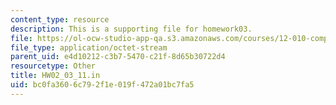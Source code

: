 ```yaml
---
content_type: resource
description: This is a supporting file for homework03.
file: https://ol-ocw-studio-app-qa.s3.amazonaws.com/courses/12-010-computational-methods-of-scientific-programming-fall-2011/bc0fa3606c792f1e019f472a01bc7fa5_HW02_03_11.in
file_type: application/octet-stream
parent_uid: e4d10212-c3b7-5470-c21f-8d65b30722d4
resourcetype: Other
title: HW02_03_11.in
uid: bc0fa360-6c79-2f1e-019f-472a01bc7fa5
---
```

